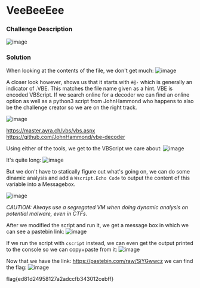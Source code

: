 # VeeBeeEee

### Challenge Description
![image](https://github.com/LazyTitan33/CTF-Writeups/assets/80063008/a61e1f53-d70c-474f-be0c-0508f3bab857)

### Solution
When looking at the contents of the file, we don't get much:
![image](https://github.com/LazyTitan33/CTF-Writeups/assets/80063008/9b76c218-611f-4f35-a541-54282d54054e)

A closer look however, shows us that it starts with `#@-` which is generally an indicator of .VBE. This matches the file name given as a hint. VBE is encoded VBScript. If we search online for a decoder we can find an online option as well as a python3 script from JohnHammond who happens to also be the challenge creator so we are on the right track.

![image](https://github.com/LazyTitan33/CTF-Writeups/assets/80063008/3a247935-b86c-4e6c-9a07-a8d5c02da40b)

https://master.ayra.ch/vbs/vbs.aspx 
https://github.com/JohnHammond/vbe-decoder 

Using either of the tools, we get to the VBScript we care about:
![image](https://github.com/LazyTitan33/CTF-Writeups/assets/80063008/89422436-3ed6-4fb4-8182-13862dc53de0)

It's quite long:
![image](https://github.com/LazyTitan33/CTF-Writeups/assets/80063008/85e2db7b-e95e-4f24-b3b3-843077d3f21a)

But we don't have to statically figure out what's going on, we can do some dinamic analysis and add a `Wscript.Echo Code` to output the content of this variable into a Messagebox.

![image](https://github.com/LazyTitan33/CTF-Writeups/assets/80063008/f9261672-1c17-4d7a-933f-cdd841f407e3)

_CAUTION: Always use a segregated VM when doing dynamic analysis on potential malware, even in CTFs._

After we modified the script and run it, we get a message box in which we can see a pastebin link:
![image](https://github.com/LazyTitan33/CTF-Writeups/assets/80063008/ef95155a-f002-486e-91be-2f7e75248201)

If we run the script with `cscript` instead, we can even get the output printed to the console so we can copy+paste from it:
![image](https://github.com/LazyTitan33/CTF-Writeups/assets/80063008/668ada66-c8c8-405b-92a8-bc81152966c2)

Now that we have the link: https://pastebin.com/raw/SiYGwwcz we can find the flag:
![image](https://github.com/LazyTitan33/CTF-Writeups/assets/80063008/cd72b7df-3f1f-416a-aa32-9c1050def557)

flag{ed81d24958127a2adccfb343012cebff}
